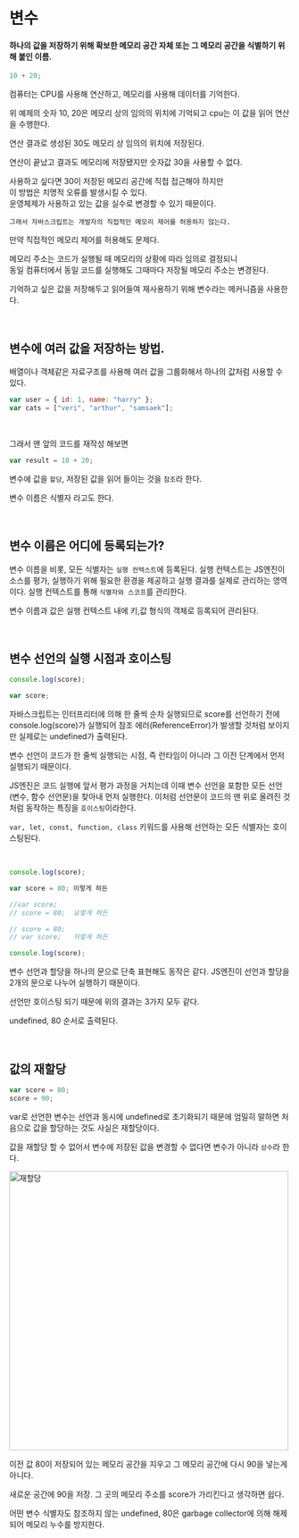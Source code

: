 # 변수

#### 하나의 값을 저장하기 위해 확보한 메모리 공간 자체 또는 그 메모리 공간을 식별하기 위해 붙인 이름.

```jsx
10 + 20;
```

컴퓨터는 CPU를 사용해 연산하고, 메모리를 사용해 데이터를 기억한다.

위 예제의 숫자 10, 20은 메모리 상의 임의의 위치에 기억되고 cpu는 이 값을 읽어 연산을 수행한다.

연산 결과로 생성된 30도 메모리 상 임의의 위치에 저장된다.

연산이 끝났고 결과도 메모리에 저장됐지만 숫자값 30을 사용할 수 없다.

사용하고 싶다면 30이 저장된 메모리 공간에 직접 접근해야 하지만<br> 이 방법은 치명적 오류를 발생시킬 수 있다. <br>운영체제가 사용하고 있는 값을 실수로 변경할 수 있기 때문이다.

`그래서 자바스크립트는 개발자의 직접적인 메모리 제어를 허용하지 않는다.`

만약 직접적인 메모리 제어를 허용해도 문제다.

메모리 주소는 코드가 실행될 때 메모리의 상황에 따라 임의로 결정되니<br> 동일 컴퓨터에서 동일 코드를 실행해도 그때마다 저장될 메모리 주소는 변경된다.

기억하고 싶은 값을 저장해두고 읽어들여 재사용하기 위해 변수라는 메커니즘을 사용한다.

<br>

## 변수에 여러 값을 저장하는 방법.

배열이나 객체같은 자료구조를 사용해 여러 값을 그룹화해서 하나의 값처럼 사용할 수 있다.

```jsx
var user = { id: 1, name: "harry" };
var cats = ["veri", "arthur", "samsaek"];
```

<br>

그래서 맨 앞의 코드를 재작성 해보면

```js
var result = 10 + 20;
```

변수에 값을 `할당`, 저장된 값을 읽어 들이는 것을 `참조`라 한다.

변수 이름은 식별자 라고도 한다.

<br>

## 변수 이름은 어디에 등록되는가?

변수 이름을 비롯, 모든 식별자는 `실행 컨텍스트`에 등록된다.
실행 컨텍스트는 JS엔진이 소스를 평가, 실행하기 위해 필요한 환경을 제공하고 실행 결과를 실제로 관리하는 영역이다. 실행 컨텍스트를 통해 `식별자와 스코프`를 관리한다.

변수 이름과 값은 실행 컨텍스트 내에 키,값 형식의 객체로 등록되어 관리된다.

<br>

## 변수 선언의 실행 시점과 호이스팅

```js
console.log(score);

var score;
```

자바스크립트는 인터프리터에 의해 한 줄씩 순차 실행되므로 score를 선언하기 전에 console.log(score)가 실행되어 참조 에러(ReferenceError)가 발생할 것처럼 보이지만 실제로는 undefined가 출력된다.

변수 선언이 코드가 한 줄씩 실행되는 시점, 즉 런타임이 아니라 그 이전 단계에서 먼저 실행되기 때문이다.

JS엔진은 코드 실행에 앞서 평가 과정을 거치는데 이때 변수 선언을 포함한 모든 선언(변수, 함수 선언문)을 찾아내 먼저 실행한다. 이처럼 선언문이 코드의 맨 위로 올려진 것처럼 동작하는 특징을 `호이스팅`이라한다.

`var, let, const, function, class` 키워드를 사용해 선언하는 모든 식별자는 호이스팅된다.

<br>

```js
console.log(score);

var score = 80; 이렇게 하든

//var score;
// score = 80;  요렇게 하든

// score = 80;
// var score;   저렇게 하든

console.log(score);
```

변수 선언과 할당을 하나의 문으로 단축 표현해도 동작은 같다.
JS엔진이 선언과 할당을 2개의 문으로 나누어 실행하기 때문이다.

선언만 호이스팅 되기 때문에 위의 결과는 3가지 모두 같다.

undefined, 80 순서로 출력된다.

<br>

## 값의 재할당

```js
var score = 80;
score = 90;
```

var로 선언한 변수는 선언과 동시에 undefined로 초기화되기 때문에 엄밀히 말하면 처음으로 값을 할당하는 것도 사실은 재할당이다.

값을 재할당 할 수 없어서 변수에 저장된 값을 변경할 수 없다면 변수가 아니라 `상수`라 한다.

<img src="../../image/deepdive/재할당.png" alt="재할당" width="500">

이전 값 80이 저장되어 있는 메모리 공간을 지우고 그 메모리 공간에 다시 90을 넣는게 아니다.

새로운 공간에 90을 저장. 그 곳의 메모리 주소를 score가 가리킨다고 생각하면 쉽다.

어떤 변수 식별자도 참조하지 않는 undefined, 80은 garbage collector에 의해 해제되어 메모리 누수를 방지한다.
